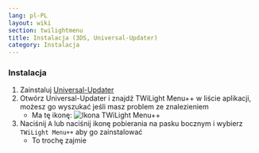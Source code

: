 ```yaml
---
lang: pl-PL
layout: wiki
section: twilightmenu
title: Instalacja (3DS, Universal-Updater)
category: Instalacja
---
```


### Instalacja
1. Zainstaluj [Universal-Updater](https://github.com/Universal-Team/Universal-Updater/releases)
1. Otwórz Universal-Updater i znajdź TWiLight Menu++ w liście aplikacji, możesz go wyszukać jeśli masz problem ze znalezieniem
   - Ma tę ikonę: ![Ikona TWiLight Menu++](https://raw.githubusercontent.com/DS-Homebrew/TWiLightMenu/master/booter/icon.bmp)
1. Naciśnij <kbd class="face">A</kbd> lub naciśnij ikonę pobierania na pasku bocznym i wybierz `TWiLight Menu++` aby go zainstalować
   - To trochę zajmie
